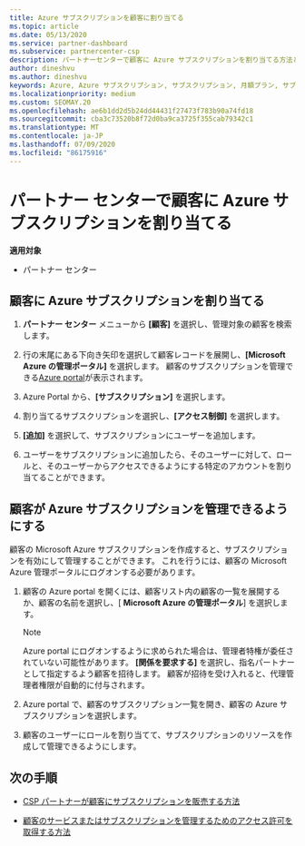 ```yaml
---
title: Azure サブスクリプションを顧客に割り当てる
ms.topic: article
ms.date: 05/13/2020
ms.service: partner-dashboard
ms.subservice: partnercenter-csp
description: パートナーセンターで顧客に Azure サブスクリプションを割り当てる方法と、顧客が自分のサブスクリプションを管理できるようにする方法について説明します。
author: dineshvu
ms.author: dineshvu
keywords: Azure, Azure サブスクリプション, サブスクリプション, 月額プラン, サブスクリプションの割り当て, Azure サブスクリプションの管理
ms.localizationpriority: medium
ms.custom: SEOMAY.20
ms.openlocfilehash: ae6b1dd2d5b24dd44431f27473f783b90a74fd18
ms.sourcegitcommit: cba3c73520b8f72d0ba9ca3725f355cab79342c1
ms.translationtype: MT
ms.contentlocale: ja-JP
ms.lasthandoff: 07/09/2020
ms.locfileid: "86175916"
---
```

# <a name="assigning-azure-subscriptions-to-customers-in-partner-center"></a>パートナー センターで顧客に Azure サブスクリプションを割り当てる

**適用対象**

- パートナー センター

## <a name="assign-azure-subscriptions-to-your-customers"></a>顧客に Azure サブスクリプションを割り当てる

1. **パートナー センター** メニューから **[顧客]** を選択し、管理対象の顧客を検索します。

2. 行の末尾にある下向き矢印を選択して顧客レコードを展開し、**[Microsoft Azure の管理ポータル]** を選択します。 顧客のサブスクリプションを管理できる[Azure portal](https://portal.azure.com/)が表示されます。

3. Azure Portal から、**[サブスクリプション]** を選択します。

4. 割り当てるサブスクリプションを選択し、**[アクセス制御]** を選択します。

5. **[追加]** を選択して、サブスクリプションにユーザーを追加します。 

6. ユーザーをサブスクリプションに追加したら、そのユーザーに対して、ロールと、そのユーザーからアクセスできるようにする特定のアカウントを割り当てることができます。

## <a name="enable-customers-to-manage-their-azure-subscriptions"></a>顧客が Azure サブスクリプションを管理できるようにする

顧客の Microsoft Azure サブスクリプションを作成すると、サブスクリプションを有効にして管理することができます。 これを行うには、顧客の Microsoft Azure 管理ポータルにログオンする必要があります。 

1. 顧客の Azure portal を開くには、顧客リスト内の顧客の一覧を展開するか、顧客の名前を選択し、[ **Microsoft Azure の管理ポータル**] を選択します。

   > [!NOTE]  
   > Azure portal にログオンするように求められた場合は、管理者特権が委任されていない可能性があります。 **[関係を要求する]** を選択し、指名パートナーとして指定するよう顧客を招待します。 顧客が招待を受け入れると、代理管理者権限が自動的に付与されます。

2. Azure portal で、顧客のサブスクリプション一覧を開き、顧客の Azure サブスクリプションを選択します。

3. 顧客のユーザーにロールを割り当てて、サブスクリプションのリソースを作成して管理できるようにします。

## <a name="next-steps"></a>次の手順

- [CSP パートナーが顧客にサブスクリプションを販売する方法](customer-subscriptions.md)

- [顧客のサービスまたはサブスクリプションを管理するためのアクセス許可を取得する方法](customers-revoke-admin-privileges.md)
